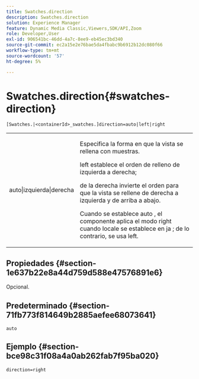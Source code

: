 ```yaml
---
title: Swatches.direction
description: Swatches.direction
solution: Experience Manager
feature: Dynamic Media Classic,Viewers,SDK/API,Zoom
role: Developer,User
exl-id: 906541bc-46dd-4a7c-8ee9-eb45ec3bd340
source-git-commit: ec2a15e2e76bae5da4fbabc9b6912b12dc080f66
workflow-type: tm+mt
source-wordcount: '57'
ht-degree: 5%

---
```


# Swatches.direction{#swatches-direction}

`[Swatches.|<containerId>_swatches.]direction=auto|left|right`

<table id="table_B4B930A32C0742F4932BF071B9EEA9F4"> 
 <tbody> 
  <tr> 
   <td> <p> <span class="codeph"> auto|izquierda|derecha </span> </p> </td> 
   <td> <p> Especifica la forma en que la vista se rellena con muestras. </p> <p> <span class="codeph"> left </span> establece el orden de relleno de izquierda a derecha; </p> <p> <span class="codeph"> </span> de la derecha invierte el orden para que la vista se rellene de derecha a izquierda y de arriba a abajo. </p> <p>Cuando se establece <span class="codeph"> auto </span>, el componente aplica el modo <span class="codeph"> right </span> cuando locale se establece en <span class="codeph"> ja </span>; de lo contrario, se usa left. </p> </td> 
  </tr> 
 </tbody> 
</table>

## Propiedades {#section-1e637b22e8a44d759d588e47576891e6}

Opcional.

## Predeterminado {#section-71fb773f814649b2885aefee68073641}

`auto`

## Ejemplo {#section-bce98c31f08a4a0ab262fab7f95ba020}

`direction=right`
